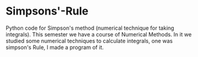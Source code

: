 # Simpsons'-Rule
Python code for Simpson's method (numerical technique for taking integrals).
This semester we have a course of Numerical Methods. In it we studied some numerical techniques to calculate integrals, one was simpson's Rule, I made a program of it.
